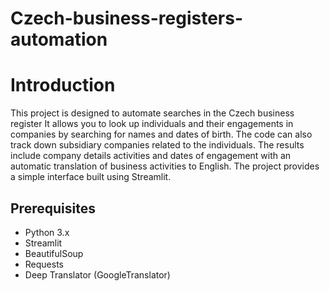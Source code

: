 # Czech-business-registers-automation

# **Introduction**
This project is designed to automate searches in the Czech business register It allows you to look up individuals and their engagements in companies by searching for names and dates of birth. The code can also track down subsidiary companies related to the individuals. The results include company details activities and dates of engagement with an automatic translation of business activities to English. The project provides a simple interface built using Streamlit.

## **Prerequisites**
- Python 3.x
- Streamlit
- BeautifulSoup
- Requests
- Deep Translator (GoogleTranslator)
